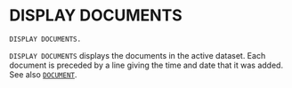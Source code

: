 # DISPLAY DOCUMENTS

```
DISPLAY DOCUMENTS.
```

`DISPLAY DOCUMENTS` displays the documents in the active dataset.
Each document is preceded by a line giving the time and date that it
was added.  See also [`DOCUMENT`](document.md).

